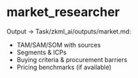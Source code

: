 # market_researcher

Output → Task/zkml_ai/outputs/market.md:
- TAM/SAM/SOM with sources
- Segments & ICPs
- Buying criteria & procurement barriers
- Pricing benchmarks (if available)
